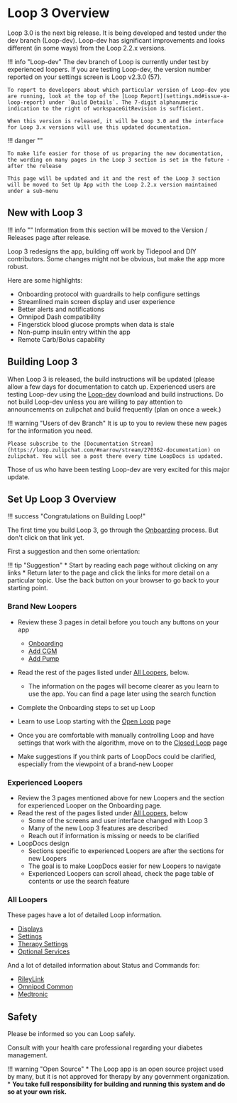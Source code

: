 # Loop 3 Overview


Loop 3.0 is the next big release. It is being developed and tested under the dev branch (Loop-dev). Loop-dev has significant improvements and looks different (in some ways) from the Loop 2.2.x versions.

!!! info "Loop-dev"
    The dev branch of Loop is currently under test by experienced loopers. If you are testing Loop-dev, the version number reported on your settings screen is Loop v2.3.0 (57).

    To report to developers about which particular version of Loop-dev you are running, look at the top of the [Loop Report](settings.md#issue-a-loop-report) under `Build Details`. The 7-digit alphanumeric indication to the right of workspaceGitRevision is sufficient.

    When this version is released, it will be Loop 3.0 and the interface for Loop 3.x versions will use this updated documentation.


!!! danger ""

    To make life easier for those of us preparing the new documentation, the wording on many pages in the Loop 3 section is set in the future - after the release

    This page will be updated and it and the rest of the Loop 3 section will be moved to Set Up App with the Loop 2.2.x version maintained under a sub-menu


## New with Loop 3

!!! info ""
    Information from this section will be moved to the Version / Releases page after release.

Loop 3 redesigns the app, building off work by Tidepool and DIY contributors. Some changes might not be obvious, but make the app more robust.

Here are some highlights:

* Onboarding protocol with guardrails to help configure settings
* Streamlined main screen display and user experience
* Better alerts and notifications
* Omnipod Dash compatibility
* Fingerstick blood glucose prompts when data is stale
* Non-pump insulin entry within the app
* Remote Carb/Bolus capability


## Building Loop 3

When Loop 3 is released, the build instructions will be updated (please allow a few days for documentation to catch up. Experienced users are testing Loop-dev using the [Loop-dev](../build/step13.md#advanced-users-only) download and build instructions. Do not build Loop-dev unless you are willing to pay attention to announcements on zulipchat and build frequently (plan on once a week.)

!!! warning "Users of dev Branch"
    It is up to you to review these new pages for the information you need.

    Please subscribe to the [Documentation Stream](https://loop.zulipchat.com/#narrow/stream/270362-documentation) on zulipchat. You will see a post there every time LoopDocs is updated.


Those of us who have been testing Loop-dev are very excited for this major update.

## Set Up Loop 3 Overview

!!! success "Congratulations on Building Loop!"

The first time you build Loop 3, go through the [Onboarding](onboarding.md) process. But don't click on that link yet.

First a suggestion and then some orientation:

!!! tip "Suggestion"
    * Start by reading each page without clicking on any links
    * Return later to the page and click the links for more detail on a particular topic.  Use the back button on your browser to go back to your starting point.

### Brand New Loopers

* Review these 3 pages in detail before you touch any buttons on your app
    * [Onboarding](onboarding.md)
    * [Add CGM](add-cgm.md)
    * [Add Pump](add-pump.md)
* Read the rest of the pages listed under [All Loopers](#all-loopers), below. 

    * The information on the pages will become clearer as you learn to use the app.  You can find a page later using the search function
* Complete the Onboarding steps to set up Loop
* Learn to use Loop starting with the [Open Loop](../operation/loop/open-loop.md) page
* Once you are comfortable with manually controlling Loop and have settings that work with the algorithm, move on to the [Closed Loop](../operation/loop/close-loop.md) page
* Make suggestions if you think parts of LoopDocs could be clarified, especially from the viewpoint of a brand-new Looper

### Experienced Loopers

* Review the 3 pages mentioned above for new Loopers and the section for experienced Looper on the Onboarding page.
* Read the rest of the pages listed under [All Loopers](#all-loopers), below
    - Some of the screens and user interface changed with Loop 3
    - Many of the new Loop 3 features are described
    - Reach out if information is missing or needs to be clarified
* LoopDocs design
    * Sections specific to experienced Loopers are after the sections for new Loopers
    * The goal is to make LoopDocs easier for new Loopers to navigate
    * Experienced Loopers can scroll ahead, check the page table of contents or use the search feature

### All Loopers

These pages have a lot of detailed Loop information.

* [Displays](displays_v3.md)
* [Settings](settings.md)
* [Therapy Settings](therapy-settings.md)
* [Optional Services](../operation/loop-settings/services.md)

And a lot of detailed information about Status and Commands for:

* [RileyLink](../operation/loop-settings/rileylink.md)
* [Omnipod Common](omnipod.md)
* [Medtronic](medtronic.md)

## Safety

Please be informed so you can Loop safely.

Consult with your health care professional regarding your diabetes management.

!!! warning "Open Source"
    * The Loop app is an open source project used by many, but it is not approved for therapy by any government organization.
    * **You take full responsibility for building and running this system and do so at your own risk.**
